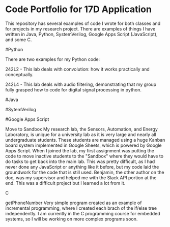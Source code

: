 # Code Portfolio for 17D Application
This repository has several examples of code I wrote for both classes and for projects in my research project. 
There are examples of things I have written in Java, Python, SystemVerilog, Google Apps Script (JavaScript), and some C.

#Python

There are two examples for my Python code:

242L2 - This lab deals with convolution: how it works practically and conceptually.

242L4 - This lab deals with audio filtering, demonstrating that my group fully grasped how to code for digital signal processing in python.

#Java

#SytemVerilog

#Google Apps Script

Move to Sandbox
My research lab, the Sensors, Automation, and Energy Laboratory, is unique for a university lab as it is very large and nearly all undergraduate students. These students are managed using a huge Kanban board system implemented in Google Sheets, which is powered by Google Apps Script. When I joined the lab, my first assignment was putting the code to move inactive students to the "Sandbox" where they would have to do tasks to get back into the main lab. This was pretty difficult, as I had never done any JavaScript or anything like it before, but my code laid the groundwork for the code that is still used. Benjamin, the other author on the doc, was my supervisor and helped me with the Slack API portion at the end. This was a difficult project but I learned a lot from it.

C

getPhoneNumber
Very simple program created as an example of incremental programming, where I created each brach of the if/else tree independently. I am currently in the C programming course for embedded systems, so I will be working on more complex programs soon.
